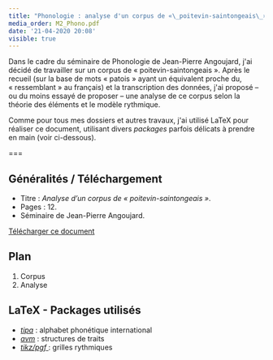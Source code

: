 ```yaml
---
title: "Phonologie : analyse d'un corpus de «\_poitevin-saintongeais\_»"
media_order: M2_Phono.pdf
date: '21-04-2020 20:08'
visible: true
---
```


Dans le cadre du séminaire de Phonologie de Jean-Pierre Angoujard, j'ai décidé de travailler sur un corpus de «&nbsp;poitevin-saintongeais&nbsp;». Après le recueil (sur la base de mots «&nbsp;patois&nbsp;» ayant un équivalent proche du, «&nbsp;ressemblant&nbsp;» au français) et la transcription des données, j'ai proposé – ou du moins essayé de proposer – une analyse de ce corpus selon la théorie des éléments et le modèle rythmique.

Comme pour tous mes dossiers et autres travaux, j'ai utilisé LaTeX pour réaliser ce document, utilisant divers _packages_ parfois délicats à prendre en main (voir ci-dessous).

===

## Généralités / Téléchargement

- Titre : _Analyse d’un corpus de «&nbsp;poitevin-saintongeais&nbsp;»_.
- Pages : 12.
- Séminaire de Jean-Pierre Angoujard.

[Télécharger ce document](M2_Phono.pdf)

## Plan

1. Corpus
2. Analyse

## LaTeX - Packages utilisés

- [_tipa_](/blog/tipa_vowel) : alphabet phonétique international
- [_avm_](/blog/avm) : structures de traits
- [_tikz/pgf_ ](/blog/tikz-pgf): grilles rythmiques